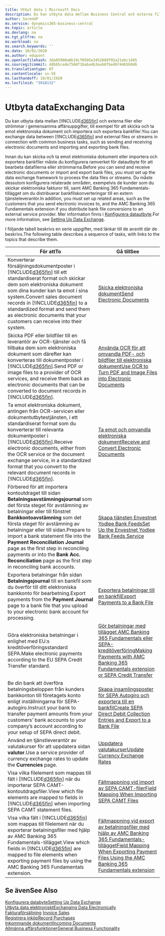 ```yaml
---
title: Utbyt data | Microsoft Docs
description: Du kan utbyta data mellan Business Central och externa filer eller strömmar i gemensamma affärsuppgifter, till exempel för att skicka och ta emot elektroniska dokument och importera och exportera bankfiler.
author: SorenGP
ms.service: dynamics365-business-central
ms.topic: article
ms.devlang: na
ms.tgt_pltfrm: na
ms.workload: na
ms.search.keywords: ''
ms.date: 10/01/2020
ms.author: edupont
ms.openlocfilehash: 3da05908a0b19cf0505e3452889f92a21ebc1485
ms.sourcegitcommit: ddbb5cede750df1baba4b3eab8fbed6744b5b9d6
ms.translationtype: HT
ms.contentlocale: sv-SE
ms.lasthandoff: 10/01/2020
ms.locfileid: "3918132"
---
```

# <a name="exchanging-data"></a><span data-ttu-id="7c79b-103">Utbyta data</span><span class="sxs-lookup"><span data-stu-id="7c79b-103">Exchanging Data</span></span>
<span data-ttu-id="7c79b-104">Du kan utbyta data mellan [!INCLUDE[d365fin](includes/d365fin_md.md)] och externa filer eller strömmar i gemensamma affärsuppgifter, till exempel för att skicka och ta emot elektroniska dokument och importera och exportera bankfiler.</span><span class="sxs-lookup"><span data-stu-id="7c79b-104">You can exchange data between [!INCLUDE[d365fin](includes/d365fin_md.md)] and external files or streams in connection with common business tasks, such as sending and receiving electronic documents and importing and exporting bank files.</span></span>  

<span data-ttu-id="7c79b-105">Innan du kan skicka och ta emot elektroniska dokument eller importera och exportera bankfiler måste du konfigurera ramverket för datautbyte för att bearbeta datafilerna eller strömmarna.</span><span class="sxs-lookup"><span data-stu-id="7c79b-105">Before you can send and receive electronic documents or import and export bank files, you must set up the data exchange framework to process the data files or streams.</span></span> <span data-ttu-id="7c79b-106">Du måste dessutom konfigurera relaterade områden, exempelvis de kunder som du skickar elektroniska fakturor till, samt AMC Banking 365 Fundamentals-tillägget om du distribuerar bankfilskonverteringar till en extern tjänsteleverantör.</span><span class="sxs-lookup"><span data-stu-id="7c79b-106">In addition, you must set up related areas, such as the customers that you send electronic invoices to, and the AMC Banking 365 Fundamentals extension if you distribute bank file conversions to an external service provider.</span></span> <span data-ttu-id="7c79b-107">Mer information finns i [Konfigurera datautbyte](across-set-up-data-exchange.md).</span><span class="sxs-lookup"><span data-stu-id="7c79b-107">For more information, see [Setting Up Data Exchange](across-set-up-data-exchange.md).</span></span>  

 <span data-ttu-id="7c79b-108">I följande tabell beskrivs en serie uppgifter, med länkar till de avsnitt där de beskrivs.</span><span class="sxs-lookup"><span data-stu-id="7c79b-108">The following table describes a sequence of tasks, with links to the topics that describe them.</span></span>  

|<span data-ttu-id="7c79b-109">**För att**</span><span class="sxs-lookup"><span data-stu-id="7c79b-109">**To**</span></span>|<span data-ttu-id="7c79b-110">**Gå till**</span><span class="sxs-lookup"><span data-stu-id="7c79b-110">**See**</span></span>|  
|------------|-------------|  
|<span data-ttu-id="7c79b-111">Konverterar försäljningsdokumentposter i [!INCLUDE[d365fin](includes/d365fin_md.md)] till ett standardiserat format och skickar dem som elektroniska dokument som dina kunder kan ta emot i sina system.</span><span class="sxs-lookup"><span data-stu-id="7c79b-111">Convert sales document records in [!INCLUDE[d365fin](includes/d365fin_md.md)] to a standardized format and send them as electronic documents that your customers can receive into their system.</span></span>|[<span data-ttu-id="7c79b-112">Skicka elektroniska dokument</span><span class="sxs-lookup"><span data-stu-id="7c79b-112">Send Electronic Documents</span></span>](sales-how-to-send-electronic-documents.md)|  
|<span data-ttu-id="7c79b-113">Skicka PDF eller bildfiler till en leverantör av OCR-tjänster och få tillbaka dem som elektroniska dokument som därefter kan konverteras till dokumentposter i [!INCLUDE[d365fin](includes/d365fin_md.md)].</span><span class="sxs-lookup"><span data-stu-id="7c79b-113">Send PDF or image files to a provider of OCR services, and receive them back as electronic documents that can be converted to document records in [!INCLUDE[d365fin](includes/d365fin_md.md)].</span></span>|[<span data-ttu-id="7c79b-114">Använda OCR för att omvandla PDF- och bildfiler till elektroniska dokument</span><span class="sxs-lookup"><span data-stu-id="7c79b-114">Use OCR to Turn PDF and Image Files into Electronic Documents</span></span>](across-how-use-ocr-pdf-images-files.md)|  
|<span data-ttu-id="7c79b-115">Ta emot elektroniska dokument, antingen från OCR-servicen eller dokumentutbytestjänsten, i ett standardiserat format som du konverterar till relevanta dokumentposter i [!INCLUDE[d365fin](includes/d365fin_md.md)].</span><span class="sxs-lookup"><span data-stu-id="7c79b-115">Receive electronic documents, either from the OCR service or the document exchange service, in a standardized format that you convert to the relevant document records in [!INCLUDE[d365fin](includes/d365fin_md.md)].</span></span>|[<span data-ttu-id="7c79b-116">Ta emot och omvandla elektroniska dokument</span><span class="sxs-lookup"><span data-stu-id="7c79b-116">Receive and Convert Electronic Documents</span></span>](purchasing-how-to-receive-and-convert-electronic-documents.md)|  
|<span data-ttu-id="7c79b-117">Förbered för att importera kontoutdraget till sidan **Betalningsavstämningsjournal** som det första steget för avstämning av betalningar eller till fönstret **Bankkontoavstämning** som det första steget för avstämning av betalningar eller till sidan.</span><span class="sxs-lookup"><span data-stu-id="7c79b-117">Prepare to import a bank statement file into the **Payment Reconciliation Journal** page as the first step in reconciling payments or into the **Bank Acc. Reconciliation** page as the first step in reconciling bank accounts.</span></span>|[<span data-ttu-id="7c79b-118">Skapa tjänsten Envestnet Yodlee Bank Feeds</span><span class="sxs-lookup"><span data-stu-id="7c79b-118">Set Up the Envestnet Yodlee Bank Feeds Service</span></span>](bank-how-setup-bank-statement-service.md)|  
|<span data-ttu-id="7c79b-119">Exportera betalningar från sidan **Betalningsjournal** till en bankfil som du överför till ditt elektroniska bankkonto för bearbetning.</span><span class="sxs-lookup"><span data-stu-id="7c79b-119">Export payments from the **Payment Journal** page to a bank file that you upload to your electronic bank account for processing.</span></span>|[<span data-ttu-id="7c79b-120">Exportera betalningar till en bankfil</span><span class="sxs-lookup"><span data-stu-id="7c79b-120">Export Payments to a Bank File</span></span>](finance-make-payments-with-bank-data-conversion-service-or-sepa-credit-transfer.md#exporting-payments-to-a-bank-file)|
|<span data-ttu-id="7c79b-121">Göra elektroniska betalningar i enlighet med EU:s kreditöverföringsstandard SEPA.</span><span class="sxs-lookup"><span data-stu-id="7c79b-121">Make electronic payments according to the EU SEPA Credit Transfer standard.</span></span>|[<span data-ttu-id="7c79b-122">Gör betalningar med tillägget AMC Banking 365 Fundamentals eller SEPA-kreditöverföring</span><span class="sxs-lookup"><span data-stu-id="7c79b-122">Making Payments with AMC Banking 365 Fundamentals extension or SEPA Credit Transfer</span></span>](finance-make-payments-with-bank-data-conversion-service-or-sepa-credit-transfer.md)|  
|<span data-ttu-id="7c79b-123">Be din bank att överföra betalningsbeloppen från kunders bankkonton till företagets konto enligt inställningarna för SEPA-autogiro.</span><span class="sxs-lookup"><span data-stu-id="7c79b-123">Instruct your bank to transfer payment amounts from your customers’ bank accounts to your company’s account according to your setup of SEPA direct debit.</span></span>|[<span data-ttu-id="7c79b-124">Skapa insamlingsposter för SEPA Autogiro och exportera till en bankfil</span><span class="sxs-lookup"><span data-stu-id="7c79b-124">Create SEPA Direct Debit Collection Entries and Export to a Bank File</span></span>](finance-collect-payments-with-sepa-direct-debit.md#creating-sepa-direct-debit-collection-entries-and-export-to-a-bank-file)|  
|<span data-ttu-id="7c79b-125">Använd en tjänstleverantör av valutakurser för att uppdatera sidan **valutor**.</span><span class="sxs-lookup"><span data-stu-id="7c79b-125">Use a service provider of currency exchange rates to update the **Currencies** page.</span></span>|[<span data-ttu-id="7c79b-126">Uppdatera valutakurser</span><span class="sxs-lookup"><span data-stu-id="7c79b-126">Update Currency Exchange Rates</span></span>](finance-how-update-currencies.md)|  
|<span data-ttu-id="7c79b-127">Visa vilka filelement som mappas till fält i [!INCLUDE[d365fin](includes/d365fin_md.md)] när du importerar SEPA CAMT-kontoutdragsfiler.</span><span class="sxs-lookup"><span data-stu-id="7c79b-127">View which file elements are mapped to fields in [!INCLUDE[d365fin](includes/d365fin_md.md)] when importing SEPA CAMT statement files.</span></span>|[<span data-ttu-id="7c79b-128">Fältmappning vid import av SEPA CAMT-filer</span><span class="sxs-lookup"><span data-stu-id="7c79b-128">Field Mapping When Importing SEPA CAMT Files</span></span>](across-field-mapping-when-importing-sepa-camt-files.md)|  
|<span data-ttu-id="7c79b-129">Visa vilka fält i [!INCLUDE[d365fin](includes/d365fin_md.md)] som mappas till filelement när du exporterar betalningsfiler med hjälp av AMC Banking 365 Fundamentals-tillägget.</span><span class="sxs-lookup"><span data-stu-id="7c79b-129">View which fields in [!INCLUDE[d365fin](includes/d365fin_md.md)] are mapped to file elements when exporting payment files by using the AMC Banking 365 Fundamentals extension.</span></span>|[<span data-ttu-id="7c79b-130">Fältmappning vid export av betalningsfiler med hjälp av AMC Banking 365 Fundamentals-tillägget</span><span class="sxs-lookup"><span data-stu-id="7c79b-130">Field Mapping When Exporting Payment Files Using the AMC Banking 365 Fundamentals extension</span></span>](across-field-mapping-when-exporting-payment-files-using-bank-data-conversion-service.md)|  

## <a name="see-also"></a><span data-ttu-id="7c79b-131">Se även</span><span class="sxs-lookup"><span data-stu-id="7c79b-131">See Also</span></span>  
[<span data-ttu-id="7c79b-132">Konfigurera databyte</span><span class="sxs-lookup"><span data-stu-id="7c79b-132">Setting Up Data Exchange</span></span>](across-set-up-data-exchange.md)  
[<span data-ttu-id="7c79b-133">Utbyta data elektroniskt</span><span class="sxs-lookup"><span data-stu-id="7c79b-133">Exchanging Data Electronically</span></span>](across-data-exchange.md)  
<span data-ttu-id="7c79b-134">[Fakturaförsäljning](sales-how-invoice-sales.md) </span><span class="sxs-lookup"><span data-stu-id="7c79b-134">[Invoice Sales](sales-how-invoice-sales.md) </span></span>  
[<span data-ttu-id="7c79b-135">Registrera inköp</span><span class="sxs-lookup"><span data-stu-id="7c79b-135">Record Purchases</span></span>](purchasing-how-record-purchases.md)  
[<span data-ttu-id="7c79b-136">Inkommande dokument</span><span class="sxs-lookup"><span data-stu-id="7c79b-136">Incoming Documents</span></span>](across-income-documents.md)  
[<span data-ttu-id="7c79b-137">Allmänna affärsfunktioner</span><span class="sxs-lookup"><span data-stu-id="7c79b-137">General Business Functionality</span></span>](ui-across-business-areas.md)  
